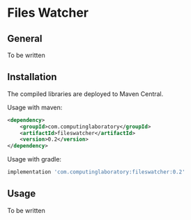 # Files Watcher

## General

To be written

## Installation

The compiled libraries are deployed to Maven Central.

Usage with maven:

```xml
<dependency>
    <groupId>com.computinglaboratory</groupId>
    <artifactId>fileswatcher</artifactId>
    <version>0.2</version>
</dependency>
```

Usage with gradle:

```groovy
implementation 'com.computinglaboratory:fileswatcher:0.2'
```

## Usage

To be written
